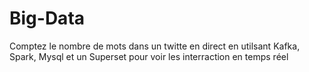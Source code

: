 # Big-Data
Comptez le nombre de mots dans un twitte en direct en utilsant Kafka, Spark, Mysql et un Superset pour voir les interraction en temps réel
